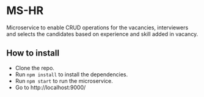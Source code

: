 # MS-HR
Microservice to enable CRUD operations for the vacancies, interviewers and selects the candidates based on experience and skill added in vacancy.

## How to install
- Clone the repo.
- Run ```npm install``` to install the dependencies.
- Run ```npm start``` to run the microservice.
- Go to http://localhost:9000/ 
